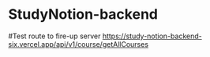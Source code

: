 # StudyNotion-backend
#Test route to fire-up server 
https://study-notion-backend-six.vercel.app/api/v1/course/getAllCourses
